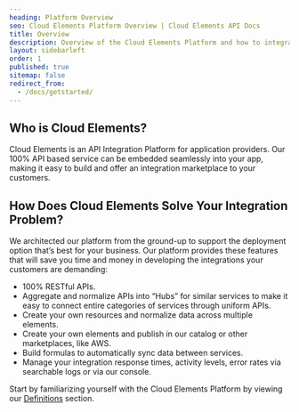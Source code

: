 ```yaml
---
heading: Platform Overview
seo: Cloud Elements Platform Overview | Cloud Elements API Docs
title: Overview
description: Overview of the Cloud Elements Platform and how to integrate it into your application.
layout: sidebarleft
order: 1
published: true
sitemap: false
redirect_from:
  - /docs/getstarted/
---
```


## Who is Cloud Elements?

Cloud Elements is an API Integration Platform for application providers. Our 100% API based service can be embedded seamlessly into your app, making it easy to build and offer an integration marketplace to your customers.

## How Does Cloud Elements Solve Your Integration Problem?

We architected our platform from the ground-up to support the deployment option that’s best for your business. Our platform provides these features that will save you time and money in developing the integrations your customers are demanding:

* 100% RESTful APIs.
* Aggregate and normalize APIs into “Hubs” for similar services to make it easy to connect entire categories of services through uniform APIs.
* Create your own resources and normalize data across multiple elements.
* Create your own elements and publish in our catalog or other marketplaces, like AWS.
* Build formulas to automatically sync data between services.
* Manage your integration response times, activity levels, error rates via searchable logs or via our console.

Start by familiarizing yourself with the Cloud Elements Platform by viewing our [Definitions](definitions.html) section.
